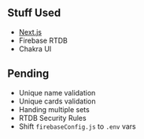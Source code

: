 ## Stuff Used
- [Next.js](https://nextjs.org/) 
- Firebase RTDB
- Chakra UI

## Pending
- Unique name validation
- Unique cards validation
- Handing multiple sets
- RTDB Security Rules
- Shift `firebaseConfig.js` to `.env` vars
